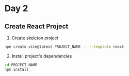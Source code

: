 # Day 2

## Create React Project
1. Create skeleton project

```bash
npm create vite@latest PROJECT_NAME -- --template react
```

2. Install project's dependencies

```bash
cd PROJECT_NAME
npm install
```
